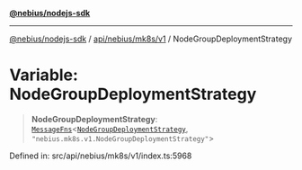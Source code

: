[**@nebius/nodejs-sdk**](../../../../../README.md)

---

[@nebius/nodejs-sdk](../../../../../README.md) / [api/nebius/mk8s/v1](../README.md) / NodeGroupDeploymentStrategy

# Variable: NodeGroupDeploymentStrategy

> **NodeGroupDeploymentStrategy**: [`MessageFns`](../../../../../runtime/protos/core/interfaces/MessageFns.md)\<[`NodeGroupDeploymentStrategy`](../interfaces/NodeGroupDeploymentStrategy.md), `"nebius.mk8s.v1.NodeGroupDeploymentStrategy"`\>

Defined in: src/api/nebius/mk8s/v1/index.ts:5968

